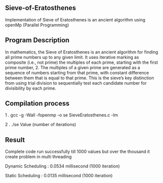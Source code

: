 ## Sieve-of-Eratosthenes
Implementation of Sieve of Eratosthenes is an ancient algorithm using openMp (Parallel Programming) 

## Program Description
In mathematics, the Sieve of Eratosthenes is an ancient algorithm for finding
all prime numbers up to any given limit. It uses iterative marking as composite (i.e., not prime) the multiples of each prime, starting with the first prime number, 2. The multiples of a given prime
are generated as a sequence of numbers starting from that prime, with constant difference between them that is equal to that prime. This is the sieve’s key distinction from using trial division to sequentially test each candidate number
for divisibility by each prime.

## Compilation process 
1 . gcc -g -Wall -fopenmp -o se SieveEratosthenes.c -lm

2 . ./se Value (number of iterations)

## Result 
Complete code run successfully till 1000 values but over the thousand
it create problem in multi threading

Dynamic Scheduling : 0.0534 millisecond (1000 iteration)

Static Scheduling : 0.0135 millisecond (1000 iteration)

